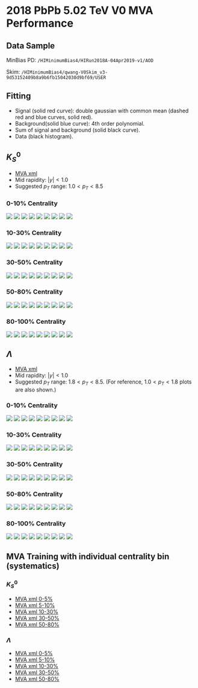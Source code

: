 # 2018 PbPb 5.02 TeV V0 MVA Performance

## Data Sample

MinBias PD: `/HIMinimumBias4/HIRun2018A-04Apr2019-v1/AOD`

Skim: `/HIMinimumBias4/qwang-V0Skim_v3-9d53152409b8a9b6fb15042030d9bf69/USER`

## Fitting

* Signal (solid red curve): double gaussian with common mean (dashed red and blue curves, solid red).
* Background(solid blue curve): 4th order polynomial.
* Sum of signal and background (solid black curve).
* Data (black histogram).

## $K_{S}^0$

* [MVA xml](BDT/MC_Full_BDT250_D4.KS.weights.xml)
* Mid rapidity: $|y|<1.0$
* Suggested $p_T$ range: $1.0 < p_T < 8.5$

### 0-10% Centrality

![](BDT/KS/hMassMid_0_4.png)
![](BDT/KS/hMassMid_0_5.png)
![](BDT/KS/hMassMid_0_6.png)
![](BDT/KS/hMassMid_0_7.png)
![](BDT/KS/hMassMid_0_8.png)
![](BDT/KS/hMassMid_0_9.png)
![](BDT/KS/hMassMid_0_10.png)
![](BDT/KS/hMassMid_0_11.png)
![](BDT/KS/hMassMid_0_12.png)

### 10-30% Centrality

![](BDT/KS/hMassMid_1_4.png)
![](BDT/KS/hMassMid_1_5.png)
![](BDT/KS/hMassMid_1_6.png)
![](BDT/KS/hMassMid_1_7.png)
![](BDT/KS/hMassMid_1_8.png)
![](BDT/KS/hMassMid_1_9.png)
![](BDT/KS/hMassMid_1_10.png)
![](BDT/KS/hMassMid_1_11.png)
![](BDT/KS/hMassMid_1_12.png)

### 30-50% Centrality

![](BDT/KS/hMassMid_2_4.png)
![](BDT/KS/hMassMid_2_5.png)
![](BDT/KS/hMassMid_2_6.png)
![](BDT/KS/hMassMid_2_7.png)
![](BDT/KS/hMassMid_2_8.png)
![](BDT/KS/hMassMid_2_9.png)
![](BDT/KS/hMassMid_2_10.png)
![](BDT/KS/hMassMid_2_11.png)
![](BDT/KS/hMassMid_2_12.png)

### 50-80% Centrality

![](BDT/KS/hMassMid_3_4.png)
![](BDT/KS/hMassMid_3_5.png)
![](BDT/KS/hMassMid_3_6.png)
![](BDT/KS/hMassMid_3_7.png)
![](BDT/KS/hMassMid_3_8.png)
![](BDT/KS/hMassMid_3_9.png)
![](BDT/KS/hMassMid_3_10.png)
![](BDT/KS/hMassMid_3_11.png)
![](BDT/KS/hMassMid_3_12.png)

### 80-100% Centrality

![](BDT/KS/hMassMid_4_4.png)
![](BDT/KS/hMassMid_4_5.png)
![](BDT/KS/hMassMid_4_6.png)
![](BDT/KS/hMassMid_4_7.png)
![](BDT/KS/hMassMid_4_8.png)
![](BDT/KS/hMassMid_4_9.png)
![](BDT/KS/hMassMid_4_10.png)
![](BDT/KS/hMassMid_4_11.png)
![](BDT/KS/hMassMid_4_12.png)

## $\Lambda$

* [MVA xml](BDT/MC_Full_BDT250_D4.LM.weights.xml)
* Mid rapidity: $|y|<1.0$
* Suggested $p_T$ range: $1.8 < p_T < 8.5$. (For reference, $1.0 < p_T < 1.8$ plots are also shown.)

### 0-10% Centrality

![](BDT/LM/hMassMid_0_4.png)
![](BDT/LM/hMassMid_0_5.png)
![](BDT/LM/hMassMid_0_6.png)
![](BDT/LM/hMassMid_0_7.png)
![](BDT/LM/hMassMid_0_8.png)
![](BDT/LM/hMassMid_0_9.png)
![](BDT/LM/hMassMid_0_10.png)
![](BDT/LM/hMassMid_0_11.png)
![](BDT/LM/hMassMid_0_12.png)

### 10-30% Centrality

![](BDT/LM/hMassMid_1_4.png)
![](BDT/LM/hMassMid_1_5.png)
![](BDT/LM/hMassMid_1_6.png)
![](BDT/LM/hMassMid_1_7.png)
![](BDT/LM/hMassMid_1_8.png)
![](BDT/LM/hMassMid_1_9.png)
![](BDT/LM/hMassMid_1_10.png)
![](BDT/LM/hMassMid_1_11.png)
![](BDT/LM/hMassMid_1_12.png)

### 30-50% Centrality

![](BDT/LM/hMassMid_2_4.png)
![](BDT/LM/hMassMid_2_5.png)
![](BDT/LM/hMassMid_2_6.png)
![](BDT/LM/hMassMid_2_7.png)
![](BDT/LM/hMassMid_2_8.png)
![](BDT/LM/hMassMid_2_9.png)
![](BDT/LM/hMassMid_2_10.png)
![](BDT/LM/hMassMid_2_11.png)
![](BDT/LM/hMassMid_2_12.png)

### 50-80% Centrality

![](BDT/LM/hMassMid_3_4.png)
![](BDT/LM/hMassMid_3_5.png)
![](BDT/LM/hMassMid_3_6.png)
![](BDT/LM/hMassMid_3_7.png)
![](BDT/LM/hMassMid_3_8.png)
![](BDT/LM/hMassMid_3_9.png)
![](BDT/LM/hMassMid_3_10.png)
![](BDT/LM/hMassMid_3_11.png)
![](BDT/LM/hMassMid_3_12.png)

### 80-100% Centrality

![](BDT/LM/hMassMid_4_4.png)
![](BDT/LM/hMassMid_4_5.png)
![](BDT/LM/hMassMid_4_6.png)
![](BDT/LM/hMassMid_4_7.png)
![](BDT/LM/hMassMid_4_8.png)
![](BDT/LM/hMassMid_4_9.png)
![](BDT/LM/hMassMid_4_10.png)
![](BDT/LM/hMassMid_4_11.png)
![](BDT/LM/hMassMid_4_12.png)


## MVA Training with individual centrality bin (systematics)

### $K_{S}^0$

* [MVA xml 0-5%](BDTCent/TMVAClassification_BDT250_D4.KS_0.weights.xml)
* [MVA xml 5-10%](BDTCent/TMVAClassification_BDT250_D4.KS_1.weights.xml)
* [MVA xml 10-30%](BDTCent/TMVAClassification_BDT250_D4.KS_2.weights.xml)
* [MVA xml 30-50%](BDTCent/TMVAClassification_BDT250_D4.KS_3.weights.xml)
* [MVA xml 50-80%](BDTCent/TMVAClassification_BDT250_D4.KS_4.weights.xml)

### $\Lambda$

* [MVA xml 0-5%](BDTCent/TMVAClassification_BDT250_D4.LM_0.weights.xml)
* [MVA xml 5-10%](BDTCent/TMVAClassification_BDT250_D4.LM_1.weights.xml)
* [MVA xml 10-30%](BDTCent/TMVAClassification_BDT250_D4.LM_2.weights.xml)
* [MVA xml 30-50%](BDTCent/TMVAClassification_BDT250_D4.LM_3.weights.xml)
* [MVA xml 50-80%](BDTCent/TMVAClassification_BDT250_D4.LM_4.weights.xml)

